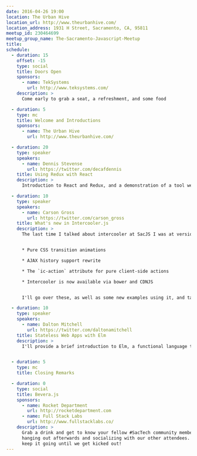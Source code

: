 ```yaml
---
date: 2016-04-26 19:00
location: The Urban Hive
location_url: http://www.theurbanhive.com/
location_address: 1931 H Street, Sacramento, CA, 95811
meetup_id: 230464699
meetup_group_name: The-Sacramento-Javascript-Meetup
title:
schedule:
  - duration: 15
    offset: -15
    type: social
    title: Doors Open
    sponsors:
      - name: TekSystems
        url: http://www.teksystems.com/
    description: >
      Come early to grab a seat, a refreshment, and some food

  - duration: 5
    type: mc
    title: Welcome and Introductions
    sponsors:
      - name: The Urban Hive
        url: http://www.theurbanhive.com/

  - duration: 20
    type: speaker
    speakers:
      - name: Dennis Stevense
        url: https://twitter.com/decafdennis
    title: Using Redux with React
    description: >
      Introduction to React and Redux, and a demonstration of a tool we built using these and related libraries.

  - duration: 10
    type: speaker
    speakers:
      - name: Carson Gross
        url: https://twitter.com/carson_gross
    title: What's new in Intercooler.js
    description: >
      The last time I talked about intercooler at SacJS I was at version 0.4.9. We are now at v0.9.5, and a bunch of new features have dropped:


      * Pure CSS transition animations

      * AJAX history support rewrite

      * The `ic-action` attribute for pure client-side actions

      * Intercooler is now available via bower and CDNJS


      I'll go over these, as well as some new examples using it, and talk a bit about when I plan on cutting a 1.0

  - duration: 10
    type: speaker
    speakers:
      - name: Dalton Mitchell
        url: https://twitter.com/daltonamitchell
    title: Stateless Web Apps with Elm
    description: >
      I'll provide a brief introduction to Elm, a functional language that compiles to Javascript. I'll also talk about the benefits of immutability and the mindset shift that comes from debugging compiler errors vs in the console.


  - duration: 5
    type: mc
    title: Closing Remarks

  - duration: 0
    type: social
    title: Bevera.js
    sponsors:
      - name: Rocket Department
        url: http://rocketdepartment.com
      - name: Full Stack Labs
        url: http://www.fullstacklabs.co/
    description: >
      Grab a drink and get to know your fellow #SacTech community members by
      hanging out afterwards and socializing with our other attendees. We'll
      keep it going until we get kicked out!
---
```

